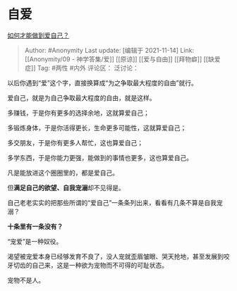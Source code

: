 # 自爱
[如何才能做到爱自己？](https://www.zhihu.com/question/23387667/answer/2222362783)

> Author: #Anonymity
> Last update: [编辑于 2021-11-14]
> Link: [[Anonymity/09 - 神学答集/爱]] [[原谅]] [[爱与自由]] [[拜物癖]] [[缺爱症]]
> Tag: #两性 #内外
> 评论区：
> 泛讨论：

以后你遇到“爱”这个字，直接换算成“为之争取最大程度的自由”就行。

爱自己，就是为自己争取最大程度的自由，就是这样。

多赚钱，于是你有更多的选择余地，这就算爱自己；

多锻炼身体，于是你活得更长，生命更多可能性，这就算爱自己；

多交朋友，于是你有更多人帮忙，这也算爱自己；

多学东西，于是你能力更强，能做到的事情也更多，这也算爱自己。

凡是能放进这个圈圈里的，都是爱自己。

但**满足自己的欲望、自我宠溺**却不见得是。

自己老老实实的把那些所谓的“爱自己”一条条列出来，看看有几条不算是自我宠溺？

**十条里有一条没有？**

“宠爱”是一种奴役。

渴望被宠爱本身已经够发育不良了，没人宠就歪眉皱眼、哭天抢地，甚至发展到咬牙切齿的自己来，这是一种欲为宠物而不可得的可耻状态。

宠物不是人。
